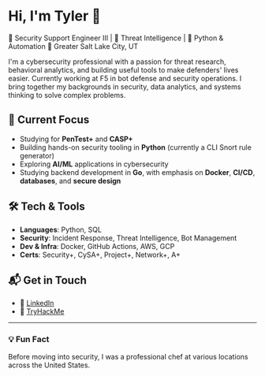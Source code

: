 # Hi, I'm Tyler 👋

🎯 Security Support Engineer III | 🧠 Threat Intelligence | 🐍 Python & Automation
📍 Greater Salt Lake City, UT

I'm a cybersecurity professional with a passion for threat research, behavioral analytics, and building useful tools to make defenders' lives easier. Currently working at F5 in bot defense and security operations. I bring together my backgrounds in security, data analytics, and systems thinking to solve complex problems.

## 🔧 Current Focus

- Studying for **PenTest+** and **CASP+**  
- Building hands-on security tooling in **Python** (currently a CLI Snort rule generator)  
- Exploring **AI/ML** applications in cybersecurity  
- Studying backend development in **Go**, with emphasis on **Docker**, **CI/CD**, **databases**, and **secure design**

## 🛠️ Tech & Tools

- **Languages**: Python, SQL
- **Security**: Incident Response, Threat Intelligence, Bot Management  
- **Dev & Infra**: Docker, GitHub Actions, AWS, GCP  
- **Certs**: Security+, CySA+, Project+, Network+, A+

## 📬 Get in Touch

<!-- 🌐 [Personal Site](https://yourdomain.com) -->
- 💼 [LinkedIn](https://linkedin.com/in/yourprofile)
- 🧠 [TryHackMe]([https://tryhackme.com/p/yourprofile](https://tryhackme.com/p/DryHop))

---

### 💡 Fun Fact

Before moving into security, I was a professional chef at various locations across the United States.


<!--
**DryHop2/DryHop2** is a ✨ _special_ ✨ repository because its `README.md` (this file) appears on your GitHub profile.

Here are some ideas to get you started:

- 🔭 I’m currently working on ...
- 🌱 I’m currently learning ...
- 👯 I’m looking to collaborate on ...
- 🤔 I’m looking for help with ...
- 💬 Ask me about ...
- 📫 How to reach me: ...
- 😄 Pronouns: ...
- ⚡ Fun fact: ...
-->

